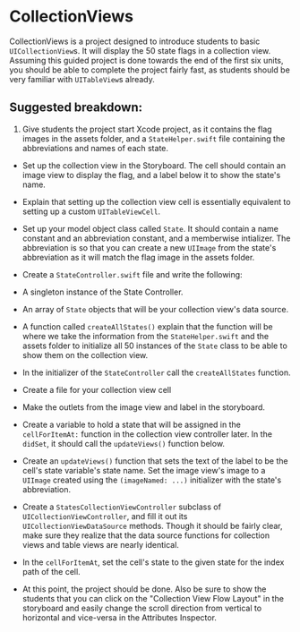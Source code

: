 # CollectionViews

CollectionViews is a project designed to introduce students to basic `UICollectionView`s. It will display the 50 state flags in a collection view. Assuming this guided project is done towards the end of the first six units, you should be able to complete the project fairly fast, as students should be very familiar with `UITableView`s already.

## Suggested breakdown:
1. Give students the project start Xcode project, as it contains the flag images in the assets folder, and a `StateHelper.swift` file containing the abbreviations and names of each state.

* Set up the collection view in the Storyboard. The cell should contain an image view to display the flag, and a label below it to show the state's name.

* Explain that setting up the collection view cell is essentially equivalent to setting up a custom `UITableViewCell`.

* Set up your model object class called `State`. It should contain a name constant and an abbreviation constant, and a memberwise intializer. The abbreviation is so that you can create a new `UIImage` from the state's abbreviation as it will match the flag image in the assets folder.
* Create a `StateController.swift` file and write the following:
* A singleton instance of the State Controller.
* An array of `State` objects that will be your collection view's data source.
* A function called `createAllStates()` explain that the function will be where we take the information from the `StateHelper.swift` and the assets folder to initialize all 50 instances of the `State` class to be able to show them on the collection view.
* In the initializer of the `StateController` call the `createAllStates` function.

* Create a file for your collection view cell
* Make the outlets from the image view and label in the storyboard. 
* Create a variable to hold a state that will be assigned in the `cellForItemAt:` function in the collection view controller later. In the `didSet`, it should call the `updateViews()` function below.
* Create an `updateViews()` function that sets the text of the label to be the cell's state variable's state name. Set the image view's image to a `UIImage` created using the `(imageNamed: ...)` initializer with the state's abbreviation.

* Create a `StatesCollectionViewController` subclass of `UICollectionViewController`, and fill it out its `UICollectionViewDataSource` methods. Though it should be fairly clear, make sure they realize that the data source functions for collection views and table views are nearly identical.
* In the `cellForItemAt`, set the cell's state to the given state for the index path of the cell.
* At this point, the project should be done. Also be sure to show the students that you can click on the "Collection View Flow Layout" in the storyboard and easily change the scroll direction from vertical to horizontal and vice-versa in the Attributes Inspector.
